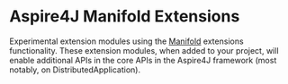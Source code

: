 # Aspire4J Manifold Extensions

Experimental extension modules using the [Manifold] extensions functionality. These extension modules, when added to your project, will enable additional APIs in the core APIs in the Aspire4J framework (most notably, on DistributedApplication).

[Manifold]: http://manifold.systems/
